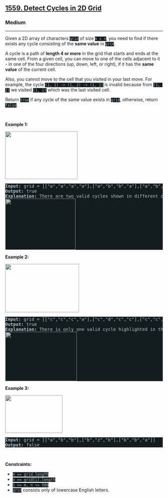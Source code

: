 <h2><a href="https://leetcode.com/problems/detect-cycles-in-2d-grid/">1559. Detect Cycles in 2D Grid</a></h2><h3>Medium</h3><hr><div><p>Given a 2D array of characters <code style="background-color: rgb(20, 28, 32) !important; color: rgb(183, 198, 205) !important;">grid</code> of size <code style="background-color: rgb(20, 28, 32) !important; color: rgb(183, 198, 205) !important;">m x n</code>, you need to find if there exists any cycle consisting of the <strong>same value</strong> in <code style="background-color: rgb(20, 28, 32) !important; color: rgb(183, 198, 205) !important;">grid</code>.</p>

<p>A cycle is a path of <strong>length 4 or more</strong> in the grid that starts and ends at the same cell. From a given cell, you can move to one of the cells adjacent to it - in one of the four directions (up, down, left, or right), if it has the <strong>same value</strong> of the current cell.</p>

<p>Also, you cannot move to the cell that you visited in your last move. For example, the cycle <code style="background-color: rgb(20, 28, 32) !important; color: rgb(183, 198, 205) !important;">(1, 1) -&gt; (1, 2) -&gt; (1, 1)</code> is invalid because from <code style="background-color: rgb(20, 28, 32) !important; color: rgb(183, 198, 205) !important;">(1, 2)</code> we visited <code style="background-color: rgb(20, 28, 32) !important; color: rgb(183, 198, 205) !important;">(1, 1)</code> which was the last visited cell.</p>

<p>Return <code style="background-color: rgb(20, 28, 32) !important; color: rgb(183, 198, 205) !important;">true</code> if any cycle of the same value exists in <code style="background-color: rgb(20, 28, 32) !important; color: rgb(183, 198, 205) !important;">grid</code>, otherwise, return <code style="background-color: rgb(20, 28, 32) !important; color: rgb(183, 198, 205) !important;">false</code>.</p>

<p>&nbsp;</p>
<p><strong>Example 1:</strong></p>

<p><strong><img alt="" src="https://assets.leetcode.com/uploads/2020/07/15/1.png" style="width: 231px; height: 152px; filter: saturate(0.9) brightness(0.8);"></strong></p>

<pre style="background-color: rgb(20, 28, 32) !important; color: rgb(183, 198, 206) !important;"><strong>Input:</strong> grid = [["a","a","a","a"],["a","b","b","a"],["a","b","b","a"],["a","a","a","a"]]
<strong>Output:</strong> true
<strong>Explanation: </strong>There are two valid cycles shown in different colors in the image below:
<img alt="" src="https://assets.leetcode.com/uploads/2020/07/15/11.png" style="width: 225px; height: 163px; filter: saturate(0.9) brightness(0.8);">
</pre>

<p><strong>Example 2:</strong></p>

<p><strong><img alt="" src="https://assets.leetcode.com/uploads/2020/07/15/22.png" style="width: 236px; height: 154px; filter: saturate(0.9) brightness(0.8);"></strong></p>

<pre style="background-color: rgb(20, 28, 32) !important; color: rgb(183, 198, 206) !important;"><strong>Input:</strong> grid = [["c","c","c","a"],["c","d","c","c"],["c","c","e","c"],["f","c","c","c"]]
<strong>Output:</strong> true
<strong>Explanation: </strong>There is only one valid cycle highlighted in the image below:
<img alt="" src="https://assets.leetcode.com/uploads/2020/07/15/2.png" style="width: 229px; height: 157px; filter: saturate(0.9) brightness(0.8);">
</pre>

<p><strong>Example 3:</strong></p>

<p><strong><img alt="" src="https://assets.leetcode.com/uploads/2020/07/15/3.png" style="width: 183px; height: 120px; filter: saturate(0.9) brightness(0.8);"></strong></p>

<pre style="background-color: rgb(20, 28, 32) !important; color: rgb(183, 198, 206) !important;"><strong>Input:</strong> grid = [["a","b","b"],["b","z","b"],["b","b","a"]]
<strong>Output:</strong> false
</pre>

<p>&nbsp;</p>
<p><strong>Constraints:</strong></p>

<ul>
	<li><code style="background-color: rgb(20, 28, 32) !important; color: rgb(183, 198, 205) !important;">m == grid.length</code></li>
	<li><code style="background-color: rgb(20, 28, 32) !important; color: rgb(183, 198, 205) !important;">n == grid[i].length</code></li>
	<li><code style="background-color: rgb(20, 28, 32) !important; color: rgb(183, 198, 205) !important;">1 &lt;= m, n &lt;= 500</code></li>
	<li><code style="background-color: rgb(20, 28, 32) !important; color: rgb(183, 198, 205) !important;">grid</code> consists only of lowercase English letters.</li>
</ul>
</div>